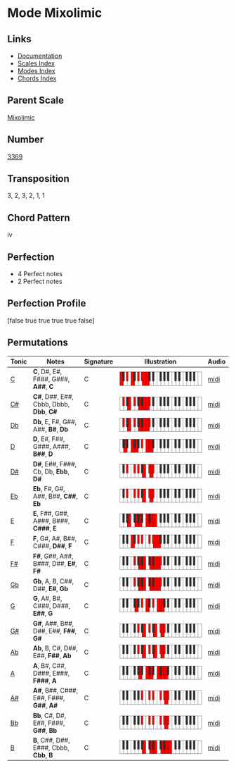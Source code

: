 # Mode Mixolimic

## Links

- [Documentation](README.md)
- [Scales Index](Scales.md)
- [Modes Index](Modes.md)
- [Chords Index](Chords.md)

## Parent Scale

[Mixolimic](ScaleMixolimic.md)

## Number

[3369](https://ianring.com/musictheory/scales/3369)

## Transposition

3, 2, 3, 2, 1, 1

## Chord Pattern

iv

## Perfection

- 4 Perfect notes
- 2 Perfect notes

## Perfection Profile

[false true true true true false]

## Permutations

| Tonic | Notes | Signature | Illustration | Audio |
|-------|-------|-----------|--------------|-------|
| [C](ModeCNaturalMixolimic.md) | **C**, D#, E#, F###, G###, **A##**, **C** | C | ![CNaturalMixolimic](ModeCNaturalMixolimic.png) | [midi](https://github.com/edipermadi/music/blob/main/docs/ModeCNaturalMixolimic.mid?raw=true) |
| [C#](ModeCSharpMixolimic.md) | **C#**, D##, E##, Cbbb, Dbbb, **Dbb**, **C#** | C | ![CSharpMixolimic](ModeCSharpMixolimic.png) | [midi](https://github.com/edipermadi/music/blob/main/docs/ModeCSharpMixolimic.mid?raw=true) |
| [Db](ModeDFlatMixolimic.md) | **Db**, E, F#, G##, A##, **B#**, **Db** | C | ![DFlatMixolimic](ModeDFlatMixolimic.png) | [midi](https://github.com/edipermadi/music/blob/main/docs/ModeDFlatMixolimic.mid?raw=true) |
| [D](ModeDNaturalMixolimic.md) | **D**, E#, F##, G###, A###, **B##**, **D** | C | ![DNaturalMixolimic](ModeDNaturalMixolimic.png) | [midi](https://github.com/edipermadi/music/blob/main/docs/ModeDNaturalMixolimic.mid?raw=true) |
| [D#](ModeDSharpMixolimic.md) | **D#**, E##, F###, Cb, Db, **Ebb**, **D#** | C | ![DSharpMixolimic](ModeDSharpMixolimic.png) | [midi](https://github.com/edipermadi/music/blob/main/docs/ModeDSharpMixolimic.mid?raw=true) |
| [Eb](ModeEFlatMixolimic.md) | **Eb**, F#, G#, A##, B##, **C##**, **Eb** | C | ![EFlatMixolimic](ModeEFlatMixolimic.png) | [midi](https://github.com/edipermadi/music/blob/main/docs/ModeEFlatMixolimic.mid?raw=true) |
| [E](ModeENaturalMixolimic.md) | **E**, F##, G##, A###, B###, **C###**, **E** | C | ![ENaturalMixolimic](ModeENaturalMixolimic.png) | [midi](https://github.com/edipermadi/music/blob/main/docs/ModeENaturalMixolimic.mid?raw=true) |
| [F](ModeFNaturalMixolimic.md) | **F**, G#, A#, B##, C###, **D##**, **F** | C | ![FNaturalMixolimic](ModeFNaturalMixolimic.png) | [midi](https://github.com/edipermadi/music/blob/main/docs/ModeFNaturalMixolimic.mid?raw=true) |
| [F#](ModeFSharpMixolimic.md) | **F#**, G##, A##, B###, D##, **E#**, **F#** | C | ![FSharpMixolimic](ModeFSharpMixolimic.png) | [midi](https://github.com/edipermadi/music/blob/main/docs/ModeFSharpMixolimic.mid?raw=true) |
| [Gb](ModeGFlatMixolimic.md) | **Gb**, A, B, C##, D##, **E#**, **Gb** | C | ![GFlatMixolimic](ModeGFlatMixolimic.png) | [midi](https://github.com/edipermadi/music/blob/main/docs/ModeGFlatMixolimic.mid?raw=true) |
| [G](ModeGNaturalMixolimic.md) | **G**, A#, B#, C###, D###, **E##**, **G** | C | ![GNaturalMixolimic](ModeGNaturalMixolimic.png) | [midi](https://github.com/edipermadi/music/blob/main/docs/ModeGNaturalMixolimic.mid?raw=true) |
| [G#](ModeGSharpMixolimic.md) | **G#**, A##, B##, D##, E##, **F##**, **G#** | C | ![GSharpMixolimic](ModeGSharpMixolimic.png) | [midi](https://github.com/edipermadi/music/blob/main/docs/ModeGSharpMixolimic.mid?raw=true) |
| [Ab](ModeAFlatMixolimic.md) | **Ab**, B, C#, D##, E##, **F##**, **Ab** | C | ![AFlatMixolimic](ModeAFlatMixolimic.png) | [midi](https://github.com/edipermadi/music/blob/main/docs/ModeAFlatMixolimic.mid?raw=true) |
| [A](ModeANaturalMixolimic.md) | **A**, B#, C##, D###, E###, **F###**, **A** | C | ![ANaturalMixolimic](ModeANaturalMixolimic.png) | [midi](https://github.com/edipermadi/music/blob/main/docs/ModeANaturalMixolimic.mid?raw=true) |
| [A#](ModeASharpMixolimic.md) | **A#**, B##, C###, E##, F###, **G##**, **A#** | C | ![ASharpMixolimic](ModeASharpMixolimic.png) | [midi](https://github.com/edipermadi/music/blob/main/docs/ModeASharpMixolimic.mid?raw=true) |
| [Bb](ModeBFlatMixolimic.md) | **Bb**, C#, D#, E##, F###, **G##**, **Bb** | C | ![BFlatMixolimic](ModeBFlatMixolimic.png) | [midi](https://github.com/edipermadi/music/blob/main/docs/ModeBFlatMixolimic.mid?raw=true) |
| [B](ModeBNaturalMixolimic.md) | **B**, C##, D##, E###, Cbbb, **Cbb**, **B** | C | ![BNaturalMixolimic](ModeBNaturalMixolimic.png) | [midi](https://github.com/edipermadi/music/blob/main/docs/ModeBNaturalMixolimic.mid?raw=true) |
